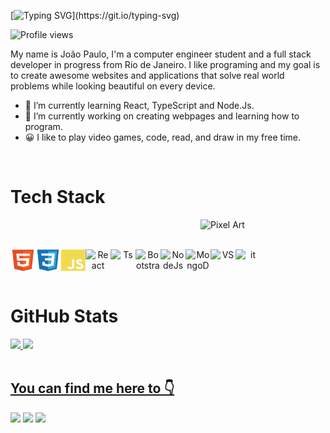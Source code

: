 
[![Typing SVG](https://readme-typing-svg.demolab.com?font=Fira+Code&size=25&pause=1000&color=8B60F7&width=460&lines=Hello+Everyone!+I'm+Jo%C3%A3o+Paulo.)](https://git.io/typing-svg)

<img src="https://komarev.com/ghpvc/?username=jotaFonseca&color=blue" alt="Profile views" /> 

My name is João Paulo, I'm a computer engineer student and a full stack developer in progress from Rio de Janeiro. I like programing and my goal is to create awesome websites and applications that solve real world problems while looking beautiful on every device.

- 🌱 I’m currently learning React, TypeScript and Node.Js.
- 🔭 I’m currently working on creating webpages and learning how to program.
- 😀 I like to play video games, code, read, and draw in my free time.
<br/>

# Tech Stack

<img src="https://github.com/user-attachments/assets/3dd95ed7-9349-404f-8506-a3ad9a4cf5fb" alt="Pixel Art" align="right" width="200"><br>
<div align="center" display="inline-block"><br>
  <img align="left" alt="HTML" height="35" width="40" src="https://raw.githubusercontent.com/devicons/devicon/master/icons/html5/html5-original.svg">
  <img align="left" alt="CSS" height="35" width="40" src="https://raw.githubusercontent.com/devicons/devicon/master/icons/css3/css3-original.svg">
  <img align="left" alt="Js" height="35" width="40" src="https://raw.githubusercontent.com/devicons/devicon/master/icons/javascript/javascript-plain.svg">
  <img align="left" alt="React" height="35" width="40" src="https://cdn.jsdelivr.net/gh/devicons/devicon/icons/react/react-original.svg">
  <img align="left" alt="Ts" height="35" width="40" src="https://cdn.jsdelivr.net/gh/devicons/devicon/icons/typescript/typescript-original.svg">
  <img align="left" alt="Bootstrap" height="35" width="40" src="https://cdn.jsdelivr.net/gh/devicons/devicon/icons/bootstrap/bootstrap-original.svg">
  <img align="left" alt="NodeJs" height="35" width="40" src="https://cdn.jsdelivr.net/gh/devicons/devicon/icons/nodejs/nodejs-original.svg">
  <img align="left" alt="MongoDB" height="35" width="40" src="https://cdn.jsdelivr.net/gh/devicons/devicon/icons/mongodb/mongodb-original.svg">
  <img align="left" alt="VS" height="35" width="40" src="https://cdn.jsdelivr.net/gh/devicons/devicon/icons/vscode/vscode-original.svg">
  <img align="left" alt="it" height="35" width="40" src="https://cdn.jsdelivr.net/gh/devicons/devicon/icons/git/git-original.svg">
<!--   <img align="center" alt="tailwind" height="35" width="40" src="https://cdn.jsdelivr.net/gh/devicons/devicon/icons/tailwind/tailwind-original.svg"> -->
<!--   <img align="left" alt= "Mysql" height="60" width="40" src="https://cdn.jsdelivr.net/gh/devicons/devicon/icons/mysql/mysql-original-wordmark.svg">  -->
  <!--<img align="center" alt="Ubuntu" src="https://img.shields.io/badge/Ubuntu-E95420?style=for-the-badge&logo=ubuntu&logoColor=white">-->
 </div>
 <br>
 <br>
 <br>

# GitHub Stats
<div align="left" id = 'Table'>
  <a href="https://github.com/jotaFonseca">
  <img height="195px" src="https://github-readme-stats.vercel.app/api?username=jotaFonseca&show_icons=true&theme=radical&include_all_commits=true&count_private=true"/>
    <img height="195px" src="https://github-readme-stats.vercel.app/api/top-langs/?username=jotaFonseca&layout=compact&langs_count=7&theme=radical"/>
</div>
<br/>
    
  ## You can find me here to 👇
  
  <div id = 'Target-Links'>
    <a href="https://www.linkedin.com/in/joaofonsecaraujo/" target="_blank"><img src="https://img.shields.io/badge/-LinkedIn-%230077B5?style=for-the-badge&logo=linkedin&logoColor=white" target="_blank"></a> 
    <a href="https://www.instagram.com/jotap3.png/" target="_blank"><img src="https://img.shields.io/badge/-Instagram-%23E4405F?style=for-the-badge&logo=instagram&logoColor=white" target="_blank"></a>
    <a href = "mailto:jpf.araujo99@hotmail.com"><img src="https://img.shields.io/badge/Microsoft_Outlook-0078D4?style=for-the-badge&logo=microsoft-outlook&logoColor=white"></a>
   
   
  </div>
